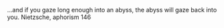 ...and if you gaze long enough into an abyss, the abyss will gaze back into you. Nietzsche, aphorism 146